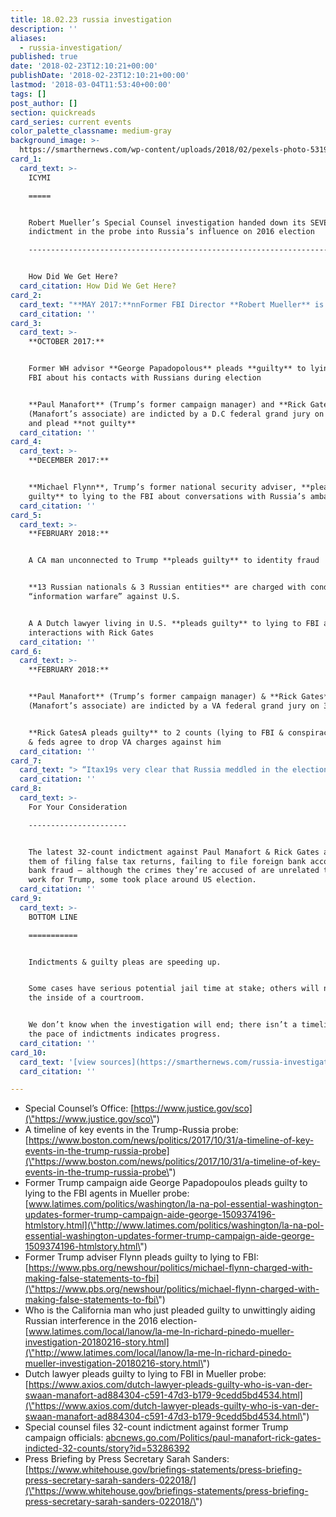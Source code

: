 ```yaml
---
title: 18.02.23 russia investigation
description: ''
aliases:
  - russia-investigation/
published: true
date: '2018-02-23T12:10:21+00:00'
publishDate: '2018-02-23T12:10:21+00:00'
lastmod: '2018-03-04T11:53:40+00:00'
tags: []
post_author: []
section: quickreads
card_series: current events
color_palette_classname: medium-gray
background_image: >-
  https://smarthernews.com/wp-content/uploads/2018/02/pexels-photo-531970-360x360.jpeg
card_1:
  card_text: >-
    ICYMI

    =====


    Robert Mueller’s Special Counsel investigation handed down its SEVENTH
    indictment in the probe into Russia’s influence on 2016 election

    ---------------------------------------------------------------------------------------------------------------------------------------


    How Did We Get Here?
  card_citation: How Did We Get Here?
card_2:
  card_text: "**MAY 2017:**nnFormer FBI Director **Robert Mueller** is appointed by the Deputy Attorney General Rod Rosenstein to lead an investigation into the Russian governmentax19s efforts to interfere with America’s 2016 Presidential electionnn**FYI:** Attorney General Jeff Sessions recused himself from Russia inquiry"
  card_citation: ''
card_3:
  card_text: >-
    **OCTOBER 2017:**


    Former WH advisor **George Papadopolous** pleads **guilty** to lying to the
    FBI about his contacts with Russians during election


    **Paul Manafort** (Trump’s former campaign manager) and **Rick Gates**
    (Manafort’s associate) are indicted by a D.C federal grand jury on 12-counts
    and plead **not guilty**
  card_citation: ''
card_4:
  card_text: >-
    **DECEMBER 2017:**


    **Michael Flynn**, Trump’s former national security adviser, **pleads
    guilty** to lying to the FBI about conversations with Russia’s ambassador
  card_citation: ''
card_5:
  card_text: >-
    **FEBRUARY 2018:**


    A CA man unconnected to Trump **pleads guilty** to identity fraud


    **13 Russian nationals & 3 Russian entities** are charged with conducting
    “information warfare” against U.S.


    A A Dutch lawyer living in U.S. **pleads guilty** to lying to FBI about
    interactions with Rick Gates
  card_citation: ''
card_6:
  card_text: >-
    **FEBRUARY 2018:**


    **Paul Manafort** (Trump’s former campaign manager) & **Rick Gates**
    (Manafort’s associate) are indicted by a VA federal grand jury on 32-counts


    **Rick GatesA pleads guilty** to 2 counts (lying to FBI & conspiracy) in DC
    & feds agree to drop VA charges against him
  card_citation: ''
card_7:
  card_text: "> “Itax19s very clear that Russia meddled in the election. Itax19s also very clear that it didnax19t have an impact on the election. And itax19s also very clear that the Trump campaign didnax19t collude with the Russians in any way for this process to take place.”n> n> Press Secretary Sarah Sanders, Feb 20. 2018"
  card_citation: ''
card_8:
  card_text: >-
    For Your Consideration

    ----------------------


    The latest 32-count indictment against Paul Manafort & Rick Gates accuses
    them of filing false tax returns, failing to file foreign bank accounts, and
    bank fraud – although the crimes they’re accused of are unrelated to their
    work for Trump, some took place around US election.
  card_citation: ''
card_9:
  card_text: >-
    BOTTOM LINE

    ===========


    Indictments & guilty pleas are speeding up.


    Some cases have serious potential jail time at stake; others will never see
    the inside of a courtroom.


    We don’t know when the investigation will end; there isn’t a timeline, but
    the pace of indictments indicates progress.
  card_citation: ''
card_10:
  card_text: '[view sources](https://smarthernews.com/russia-investigation/)'
  card_citation: ''

---
```

*   Special Counsel’s Office: [https://www.justice.gov/sco](\"https://www.justice.gov/sco\")
*   A timeline of key events in the Trump-Russia probe: [https://www.boston.com/news/politics/2017/10/31/a-timeline-of-key-events-in-the-trump-russia-probe](\"https://www.boston.com/news/politics/2017/10/31/a-timeline-of-key-events-in-the-trump-russia-probe\")
*   Former Trump campaign aide George Papadopoulos pleads guilty to lying to the FBI agents in Mueller probe: [www.latimes.com/politics/washington/la-na-pol-essential-washington-updates-former-trump-campaign-aide-george-1509374196-htmlstory.html](\"http://www.latimes.com/politics/washington/la-na-pol-essential-washington-updates-former-trump-campaign-aide-george-1509374196-htmlstory.html\")
*   Former Trump adviser Flynn pleads guilty to lying to FBI: [https://www.pbs.org/newshour/politics/michael-flynn-charged-with-making-false-statements-to-fbi](\"https://www.pbs.org/newshour/politics/michael-flynn-charged-with-making-false-statements-to-fbi\")
*   Who is the California man who just pleaded guilty to unwittingly aiding Russian interference in the 2016 election- [www.latimes.com/local/lanow/la-me-ln-richard-pinedo-mueller-investigation-20180216-story.html](\"http://www.latimes.com/local/lanow/la-me-ln-richard-pinedo-mueller-investigation-20180216-story.html\")
*   Dutch lawyer pleads guilty to lying to FBI in Mueller probe: [https://www.axios.com/dutch-lawyer-pleads-guilty-who-is-van-der-swaan-manafort-ad884304-c591-47d3-b179-9cedd5bd4534.html](\"https://www.axios.com/dutch-lawyer-pleads-guilty-who-is-van-der-swaan-manafort-ad884304-c591-47d3-b179-9cedd5bd4534.html\")
*   Special counsel files 32-count indictment against former Trump campaign officials: [abcnews.go.com/Politics/paul-manafort-rick-gates-indicted-32-counts/story?id=53286392](\"http://abcnews.go.com/Politics/paul-manafort-rick-gates-indicted-32-counts/story?id=53286392\")
*   Press Briefing by Press Secretary Sarah Sanders: [https://www.whitehouse.gov/briefings-statements/press-briefing-press-secretary-sarah-sanders-022018/](\"https://www.whitehouse.gov/briefings-statements/press-briefing-press-secretary-sarah-sanders-022018/\")